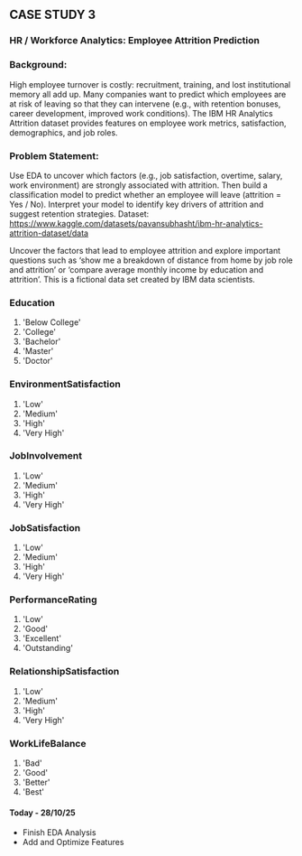 ## CASE STUDY 3
### HR / Workforce Analytics: Employee Attrition Prediction

### Background:
High employee turnover is costly: recruitment, training, and lost institutional memory all add up. Many companies want to predict which employees are at risk of leaving so that they can intervene (e.g., with retention bonuses, career development, improved work conditions). The IBM HR Analytics Attrition dataset provides features on employee work metrics, satisfaction, demographics, and job roles.

### Problem Statement:
Use EDA to uncover which factors (e.g., job satisfaction, overtime, salary, work environment) are strongly associated with attrition. Then build a classification model to predict whether an employee will leave (attrition = Yes / No). Interpret your model to identify key drivers of attrition and suggest retention strategies.
Dataset:
https://www.kaggle.com/datasets/pavansubhasht/ibm-hr-analytics-attrition-dataset/data



Uncover the factors that lead to employee attrition and explore important questions such as ‘show me a breakdown of distance from home by job role and attrition’ or ‘compare average monthly income by education and attrition’. This is a fictional data set created by IBM data scientists.

### Education
1. 'Below College'
2. 'College'
3. 'Bachelor'
4. 'Master'
5. 'Doctor'

### EnvironmentSatisfaction
1. 'Low'
2. 'Medium'
3. 'High'
4. 'Very High'

### JobInvolvement
1. 'Low'
2. 'Medium'
3. 'High'
4. 'Very High'

### JobSatisfaction
1. 'Low'
2. 'Medium'
3. 'High'
4. 'Very High'

### PerformanceRating
1. 'Low'
2. 'Good'
3. 'Excellent'
4. 'Outstanding'

### RelationshipSatisfaction
1. 'Low'
2. 'Medium'
3. 'High'
4. 'Very High'

### WorkLifeBalance
1. 'Bad'
2. 'Good'
3. 'Better'
4. 'Best'





#### Today - 28/10/25

- Finish EDA Analysis
- Add and Optimize Features

